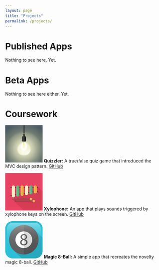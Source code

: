 ```yaml
---
layout: page
title: "Projects"
permalink: /projects/
---
```


# Published Apps

Nothing to see here. Yet.

# Beta Apps

Nothing to see here either. Yet.

# Coursework

![Quizzler Icon](assets/quizzler_Icon-40@3x.png)
**Quizzler:**
A true/false quiz game that introduced the MVC design pattern. [GitHub](https://github.com/howswift/complete-ios-bootcamp/pull/11)


![Xylophone Icon](assets/xylophone_Icon-40@3x.png)
**Xylophone:**
An app that plays sounds triggered by xylophone keys on the
screen. [GitHub](https://github.com/howswift/complete-ios-bootcamp/pull/5)



![Magic 8-ball Icon](assets/magic8ball_Icon-40@3x.png)
**Magic 8-Ball:**
A simple app that recreates the novelty magic 8-ball.
[GitHub](https://github.com/howswift/complete-ios-bootcamp/pull/2)
